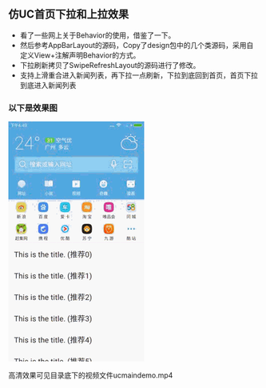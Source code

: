 ## 仿UC首页下拉和上拉效果
 - 看了一些网上关于Behavior的使用，借鉴了一下。
 - 然后参考AppBarLayout的源码，Copy了design包中的几个类源码，采用自定义View+注解声明Behavior的方式。
 - 下拉刷新拷贝了SwipeRefreshLayout的源码进行了修改。
 - 支持上滑重合进入新闻列表，再下拉一点刷新，下拉到底回到首页，首页下拉到底进入新闻列表
 
### 以下是效果图
![效果图](ucmaindemo.gif)

高清效果可见目录底下的视频文件ucmaindemo.mp4